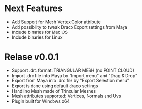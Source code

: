 # Next Features
* Add Support for Mesh Vertex Color attribute
* Add possibility to tweak Draco Export settings from Maya
* Include binaries for Mac OS
* Include binaries for Linux

# Relase v0.0.1
* Support .drc format: TRIANGULAR MESH  (no POINT CLOUD)
* Import .drc file into Maya by "Import menu" and "Drag & Drop"
* Export from Maya into .drc file by "Export Selection menu"
* Export is done using default draco settings
* Handling Mesh made of Tringular Meshes
* Mesh attributes supported: Vertices, Normals and Uvs
* Plugin built for Windows x64

